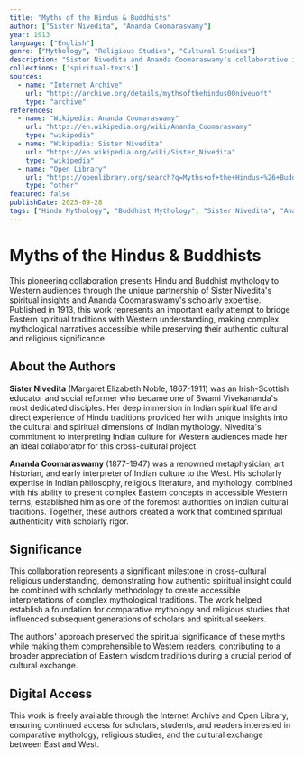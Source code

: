 ```yaml
---
title: "Myths of the Hindus & Buddhists"
author: ["Sister Nivedita", "Ananda Coomaraswamy"]
year: 1913
language: ["English"]
genre: ["Mythology", "Religious Studies", "Cultural Studies"]
description: "Sister Nivedita and Ananda Coomaraswamy's collaborative interpretation of Hindu and Buddhist mythology for Western readers. This influential work bridges Eastern spiritual traditions with Western understanding, combining Nivedita's direct experience of Indian spirituality with Coomaraswamy's scholarly expertise in Indian metaphysics and religious literature."
collections: ['spiritual-texts']
sources:
  - name: "Internet Archive"
    url: "https://archive.org/details/mythsofthehindus00niveuoft"
    type: "archive"
references:
  - name: "Wikipedia: Ananda Coomaraswamy"
    url: "https://en.wikipedia.org/wiki/Ananda_Coomaraswamy"
    type: "wikipedia"
  - name: "Wikipedia: Sister Nivedita"
    url: "https://en.wikipedia.org/wiki/Sister_Nivedita"
    type: "wikipedia"
  - name: "Open Library"
    url: "https://openlibrary.org/search?q=Myths+of+the+Hindus+%26+Buddhists&mode=everything"
    type: "other"
featured: false
publishDate: 2025-09-28
tags: ["Hindu Mythology", "Buddhist Mythology", "Sister Nivedita", "Ananda Coomaraswamy", "Eastern Philosophy", "Comparative Religion", "Spiritual Traditions", "Cultural Interpretation", "Religious Literature", "Swami Vivekananda", "Art History"]
---
```


# Myths of the Hindus & Buddhists

This pioneering collaboration presents Hindu and Buddhist mythology to Western audiences through the unique partnership of Sister Nivedita's spiritual insights and Ananda Coomaraswamy's scholarly expertise. Published in 1913, this work represents an important early attempt to bridge Eastern spiritual traditions with Western understanding, making complex mythological narratives accessible while preserving their authentic cultural and religious significance.

## About the Authors

**Sister Nivedita** (Margaret Elizabeth Noble, 1867-1911) was an Irish-Scottish educator and social reformer who became one of Swami Vivekananda's most dedicated disciples. Her deep immersion in Indian spiritual life and direct experience of Hindu traditions provided her with unique insights into the cultural and spiritual dimensions of Indian mythology. Nivedita's commitment to interpreting Indian culture for Western audiences made her an ideal collaborator for this cross-cultural project.

**Ananda Coomaraswamy** (1877-1947) was a renowned metaphysician, art historian, and early interpreter of Indian culture to the West. His scholarly expertise in Indian philosophy, religious literature, and mythology, combined with his ability to present complex Eastern concepts in accessible Western terms, established him as one of the foremost authorities on Indian cultural traditions. Together, these authors created a work that combined spiritual authenticity with scholarly rigor.

## Significance

This collaboration represents a significant milestone in cross-cultural religious understanding, demonstrating how authentic spiritual insight could be combined with scholarly methodology to create accessible interpretations of complex mythological traditions. The work helped establish a foundation for comparative mythology and religious studies that influenced subsequent generations of scholars and spiritual seekers.

The authors' approach preserved the spiritual significance of these myths while making them comprehensible to Western readers, contributing to a broader appreciation of Eastern wisdom traditions during a crucial period of cultural exchange.

## Digital Access

This work is freely available through the Internet Archive and Open Library, ensuring continued access for scholars, students, and readers interested in comparative mythology, religious studies, and the cultural exchange between East and West.